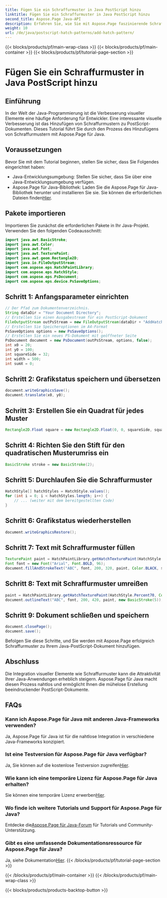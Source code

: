 ```yaml
---
title: Fügen Sie ein Schraffurmuster in Java PostScript hinzu
linktitle: Fügen Sie ein Schraffurmuster in Java PostScript hinzu
second_title: Aspose.Page Java-API
description: Erfahren Sie, wie Sie mit Aspose.Page faszinierende Schraffurmuster zu Java-PostScript-Dokumenten hinzufügen. Werten Sie Ihre visuellen Inhalte mühelos auf.
weight: 10
url: /de/java/postscript-hatch-patterns/add-hatch-pattern/
---
```


{{< blocks/products/pf/main-wrap-class >}}
{{< blocks/products/pf/main-container >}}
{{< blocks/products/pf/tutorial-page-section >}}

# Fügen Sie ein Schraffurmuster in Java PostScript hinzu

## Einführung
In der Welt der Java-Programmierung ist die Verbesserung visueller Elemente eine häufige Anforderung für Entwickler. Eine interessante visuelle Verbesserung ist das Hinzufügen von Schraffurmustern zu PostScript-Dokumenten. Dieses Tutorial führt Sie durch den Prozess des Hinzufügens von Schraffurmustern mit Aspose.Page für Java.
## Voraussetzungen
Bevor Sie mit dem Tutorial beginnen, stellen Sie sicher, dass Sie Folgendes eingerichtet haben:
- Java-Entwicklungsumgebung: Stellen Sie sicher, dass Sie über eine Java-Entwicklungsumgebung verfügen.
-  Aspose.Page für Java-Bibliothek: Laden Sie die Aspose.Page für Java-Bibliothek herunter und installieren Sie sie. Sie können die erforderlichen Dateien finden[Hier](https://releases.aspose.com/page/java/).
## Pakete importieren
Importieren Sie zunächst die erforderlichen Pakete in Ihr Java-Projekt. Verwenden Sie den folgenden Codeausschnitt:
```java
import java.awt.BasicStroke;
import java.awt.Color;
import java.awt.Font;
import java.awt.TexturePaint;
import java.awt.geom.Rectangle2D;
import java.io.FileOutputStream;
import com.aspose.eps.HatchPaintLibrary;
import com.aspose.eps.HatchStyle;
import com.aspose.eps.PsDocument;
import com.aspose.eps.device.PsSaveOptions;
```
## Schritt 1: Anfangsparameter einrichten
```java
// Der Pfad zum Dokumentenverzeichnis.
String dataDir = "Your Document Directory";
// Erstellen Sie einen Ausgabestream für ein PostScript-Dokument
FileOutputStream outPsStream = new FileOutputStream(dataDir + "AddHatchPattern_outPS.ps");
// Erstellen Sie Speicheroptionen im A4-Format
PsSaveOptions options = new PsSaveOptions();
// Erstellen Sie ein neues PS-Dokument mit geöffneter Seite
PsDocument document = new PsDocument(outPsStream, options, false);
int x0 = 20;
int y0 = 100;
int squareSide = 32;
int width = 500;
int sumX = 0;
```
## Schritt 2: Grafikstatus speichern und übersetzen
```java
document.writeGraphicsSave();
document.translate(x0, y0);
```
## Schritt 3: Erstellen Sie ein Quadrat für jedes Muster
```java
Rectangle2D.Float square = new Rectangle2D.Float(0, 0, squareSide, squareSide);
```
## Schritt 4: Richten Sie den Stift für den quadratischen Musterumriss ein
```java
BasicStroke stroke = new BasicStroke(2);
```
## Schritt 5: Durchlaufen Sie die Schraffurmuster
```java
HatchStyle[] hatchStyles = HatchStyle.values();
for (int i = 0; i < hatchStyles.length; i++) {
    // ... (weiter mit dem bereitgestellten Code)
}
```
## Schritt 6: Grafikstatus wiederherstellen
```java
document.writeGraphicsRestore();
```
## Schritt 7: Text mit Schraffurmuster füllen
```java
TexturePaint paint = HatchPaintLibrary.getHatchTexturePaint(HatchStyle.DiagonalCross, Color.RED, Color.YELLOW);
Font font = new Font("Arial", Font.BOLD, 96);
document.fillAndStrokeText("ABC", font, 200, 320, paint, Color.BLACK, stroke);
```
## Schritt 8: Text mit Schraffurmuster umreißen
```java
paint = HatchPaintLibrary.getHatchTexturePaint(HatchStyle.Percent70, Color.BLUE, Color.WHITE);
document.outlineText("ABC", font, 200, 420, paint, new BasicStroke(5));
```
## Schritt 9: Dokument schließen und speichern
```java
document.closePage();
document.save();
```
Befolgen Sie diese Schritte, und Sie werden mit Aspose.Page erfolgreich Schraffurmuster zu Ihrem Java-PostScript-Dokument hinzufügen.
## Abschluss
Die Integration visueller Elemente wie Schraffurmuster kann die Attraktivität Ihrer Java-Anwendungen erheblich steigern. Aspose.Page für Java macht diesen Prozess nahtlos und ermöglicht Ihnen die mühelose Erstellung beeindruckender PostScript-Dokumente.
## FAQs
### Kann ich Aspose.Page für Java mit anderen Java-Frameworks verwenden?
Ja, Aspose.Page für Java ist für die nahtlose Integration in verschiedene Java-Frameworks konzipiert.
### Ist eine Testversion für Aspose.Page für Java verfügbar?
 Ja, Sie können auf die kostenlose Testversion zugreifen[Hier](https://releases.aspose.com/).
### Wie kann ich eine temporäre Lizenz für Aspose.Page für Java erhalten?
 Sie können eine temporäre Lizenz erwerben[Hier](https://purchase.aspose.com/temporary-license/).
### Wo finde ich weitere Tutorials und Support für Aspose.Page für Java?
 Entdecke die[Aspose.Page für Java-Forum](https://forum.aspose.com/c/page/39) für Tutorials und Community-Unterstützung.
### Gibt es eine umfassende Dokumentationsressource für Aspose.Page für Java?
 Ja, siehe Dokumentation[Hier](https://reference.aspose.com/page/java/).
{{< /blocks/products/pf/tutorial-page-section >}}

{{< /blocks/products/pf/main-container >}}
{{< /blocks/products/pf/main-wrap-class >}}

{{< blocks/products/products-backtop-button >}}
